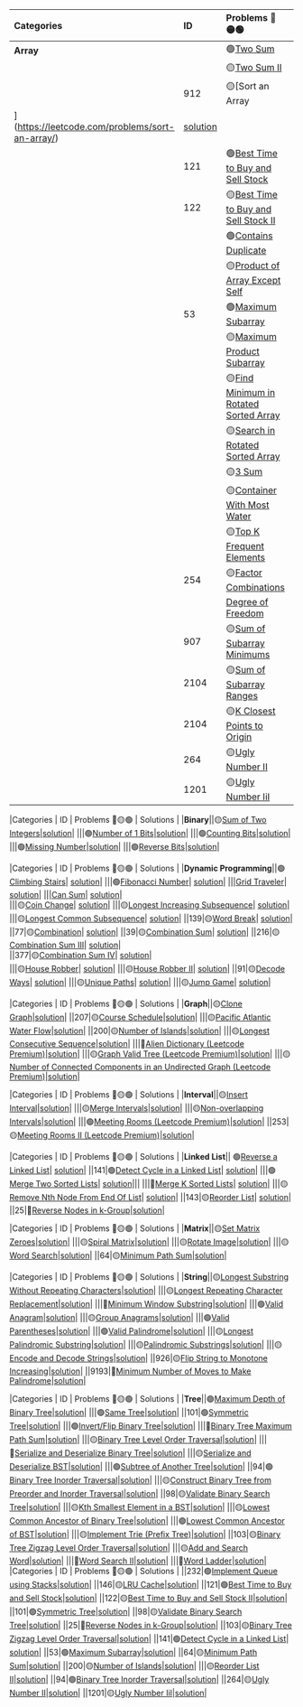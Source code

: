 |Categories | ID | Problems      🔴🟡🟢 | Solutions   |
| :---       | :---    | :---        |  :--- |
|**Array**||🟢[Two Sum](https://leetcode.com/problems/two-sum/)|[solution](Array/two-sum.py)|
|||🟡[Two Sum II](https://leetcode.com/problems/two-sum-ii-input-array-is-sorted/)|[solution](Array/two-sum-ii-input-array-is-sorted.py)|
||912|🟡[Sort an Array
](https://leetcode.com/problems/sort-an-array/)|[solution](Array/sort-an-array.py)|
||121|🟢[Best Time to Buy and Sell Stock](https://leetcode.com/problems/best-time-to-buy-and-sell-stock/)|[solution](Array/best-time-to-buy-and-sell-stock.py)|
||122|🟡[Best Time to Buy and Sell Stock II](https://leetcode.com/problems/best-time-to-buy-and-sell-stock-ii/)|[solution](Array/best-time-to-buy-and-sell-stock-ii.py)|
|||🟢[Contains Duplicate](https://leetcode.com/problems/contains-duplicate/)|[solution](Array/contains-duplicate.py)|
|||🟡[Product of Array Except Self](https://leetcode.com/problems/product-of-array-except-self/)|[solution](Array/product-of-array-except-self.py)|
||53|🟢[Maximum Subarray](https://leetcode.com/problems/maximum-subarray/)|[solution](Array/maximum-subarray.py)|
|||🟡[Maximum Product Subarray](https://leetcode.com/problems/maximum-product-subarray/)|[solution](Array/maximum-product-subarray.py)|
|||🟡[Find Minimum in Rotated Sorted Array](https://leetcode.com/problems/find-minimum-in-rotated-sorted-array/)|[solution](Array/find-minimum-in-rotated-sorted-array.py)|
|||🟡[Search in Rotated Sorted Array](https://leetcode.com/problems/search-in-rotated-sorted-array/)|[solution](Array/search-in-rotated-sorted-array)|
|||🟡[3 Sum](https://leetcode.com/problems/3sum/)|[solution](Array/3sum.py)|
|||🟡[Container With Most Water](https://leetcode.com/problems/container-with-most-water/)|[solution](Array/container-with-most-water.py)|
|||🟡[Top K Frequent Elements](https://leetcode.com/problems/top-k-frequent-elements/)|[solution](Array/top-k-frequent-elements.py)|
||254|🟡[Factor Combinations](https://leetcode.com/problems/factor-combinations/)|[solution](Array/factor-combinations.py)|
|||[Degree of Freedom](Array/degree-of-freedom.py)|[solution](Array/degree-of-freedom.py)|
||907|🟡[Sum of Subarray Minimums](https://leetcode.com/problems/sum-of-subarray-minimums/)|[solution](Array/sum-of-subarray-minimums.py)|
||2104|🟡[Sum of Subarray Ranges](https://leetcode.com/problems/sum-of-subarray-ranges/)|[solution](Array/sum-of-subarray-ranges.py)|
||2104|🟡[K Closest Points to Origin](https://leetcode.com/problems/k-closest-points-to-origin/)|[solution](Array/k-closest-points-to-origin.py)|
||264|🟡[Ugly Number II](https://leetcode.com/problems/ugly-number-ii//)|[solution](Array/ugly-number-ii.py)|
||1201|🟡[Ugly Number IiI](https://leetcode.com/problems/ugly-number-Iii//)|[solution](Array/ugly-number-iii.py)|

|Categories | ID | Problems      🔴🟡🟢 | Solutions   |
|**Binary**||🟡[Sum of Two Integers](https://leetcode.com/problems/sum-of-two-integers/)|[solution](Binary/sum-of-two-integers.py)|
|||🟢[Number of 1 Bits](https://leetcode.com/problems/number-of-1-bits/)|[solution](Binary/number-of-1-bits.py)|
|||🟢[Counting Bits](https://leetcode.com/problems/counting-bits/)|[solution](Binary/counting-bits.py)|
|||🟢[Missing Number](https://leetcode.com/problems/missing-number/)|[solution](Binary/missing-number.py)|
|||🟢[Reverse Bits](https://leetcode.com/problems/reverse-bits/)|[solution](Binary/reverse-bits.py)|

|Categories | ID | Problems      🔴🟡🟢 | Solutions   |
|**Dynamic Programming**||🟢[Climbing Stairs](https://leetcode.com/problems/climbing-stairs/)| [solution](Dynamic%20Programming/climbing-stairs.py)|
|||🟢[Fibonacci Number](https://leetcode.com/problems/fibonacci-number/)| [solution](Dynamic%20Programming/fibonacci-number.py)| 
|||[Grid Traveler](Dynamic%20Programming/grid-traveler.py)| [solution](Dynamic%20Programming/grid-traveler.py)|
|||[Can Sum](Dynamic%20Programming/can-sum.py)| [solution](Dynamic%20Programming/can-sum.py)|  
|||🟡[Coin Change](https://leetcode.com/problems/coin-change/)| [solution](Dynamic%20Programming/coin-change.py)| 
|||🟡[Longest Increasing Subsequence](https://leetcode.com/problems/longest-increasing-subsequence/)| [solution](Dynamic%20Programming/longest-increasing-subsequence.py)|
|||🟡[Longest Common Subsequence](https://leetcode.com/problems/longest-common-subsequence/)| [solution](Dynamic%20Programming/longest-common-subsequence.py)|
||139|🟡[Word Break](https://leetcode.com/problems/word-break/)| [solution](Dynamic%20Programming/word-break.py)| 
||77|🟡[Combination](https://leetcode.com/problems/combinations/)| [solution](Dynamic%20Programming/combinations.py)| 
||39|🟡[Combination Sum](https://leetcode.com/problems/combination-sum/)| [solution](Dynamic%20Programming/combination-sum.py)|
||216|🟡[Combination Sum III](https://leetcode.com/problems/combination-sum-iii/)| [solution](Dynamic%20Programming/combination-sum-iii.py)|  
||377|🟡[Combination Sum IV](https://leetcode.com/problems/combination-sum-iv/)| [solution](Dynamic%20Programming/combination-sum-iv.py)|  
|||🟡[House Robber](https://leetcode.com/problems/house-robber/)| [solution](Dynamic%20Programming/house-robber.py)| 
|||🟡[House Robber II](https://leetcode.com/problems/house-robber-ii/)| [solution](Dynamic%20Programming/house-robber-ii.py)| 
||91|🟡[Decode Ways](https://leetcode.com/problems/decode-ways/)| [solution](Dynamic%20Programming/decode-ways.py)| 
|||🟡[Unique Paths](https://leetcode.com/problems/unique-paths/)| [solution](Dynamic%20Programming/unique-paths.py)| 
|||🟡[Jump Game](https://leetcode.com/problems/jump-game/)| [solution](Dynamic%20Programming/jump-game.py)| 

|Categories | ID | Problems      🔴🟡🟢 | Solutions   |
|**Graph**||🟡[Clone Graph](https://leetcode.com/problems/clone-graph/)|[solution](Graph/clone-graph.py)|
||207|🟡[Course Schedule](https://leetcode.com/problems/course-schedule/)|[solution](Graph/course-schedule.py)|
|||🟡[Pacific Atlantic Water Flow](https://leetcode.com/problems/pacific-atlantic-water-flow/)|[solution](Graph/pacific-atlantic-water-flow.py)|
||200|🟡[Number of Islands](https://leetcode.com/problems/number-of-islands/)|[solution](Graph/number-of-islands.py)|
|||🟡[Longest Consecutive Sequence](https://leetcode.com/problems/longest-consecutive-sequence/)|[solution](Graph/longest-consecutive-sequence.py)|
|||🔴[Alien Dictionary (Leetcode Premium)](https://leetcode.com/problems/alien-dictionary/)|[solution](Graph/alien-dictionary.py)|
|||🟡[Graph Valid Tree (Leetcode Premium)](https://leetcode.com/problems/graph-valid-tree/)|[solution](Graph/graph-valid-tree.py)|
|||🟡[Number of Connected Components in an Undirected Graph (Leetcode Premium)](https://leetcode.com/problems/number-of-connected-components-in-an-undirected-graph/)|[solution](Graph/number-of-connected-components-in-an-undirected-graph.py)|

|Categories | ID | Problems      🔴🟡🟢 | Solutions   |
|**Interval**||🟡[Insert Interval](https://leetcode.com/problems/insert-interval/)|[solution](Interval/insert-interval.py)|
|||🟡[Merge Intervals](https://leetcode.com/problems/merge-intervals/)|[solution](Interval/merge-intervals.py)|
|||🟡[Non-overlapping Intervals](https://leetcode.com/problems/non-overlapping-intervals/)|[solution](Interval/non-overlapping-intervals.py)|
|||🟢[Meeting Rooms (Leetcode Premium)](https://leetcode.com/problems/meeting-rooms/)|[solution](Interval/meeting-rooms.py)|
||253|🟡[Meeting Rooms II (Leetcode Premium)](https://leetcode.com/problems/meeting-rooms-ii/)|[solution](Interval/meeting-rooms-ii.py)|

|Categories | ID | Problems      🔴🟡🟢 | Solutions   |
|**Linked List**|| 🟢[Reverse a Linked List](https://leetcode.com/problems/reverse-linked-list/)| [solution](Linked%20List/reverse-linked-list.py)| 
||141|🟢[Detect Cycle in a Linked List](https://leetcode.com/problems/linked-list-cycle/)| [solution](Linked%20List/linked-list-cycle.py)| 
|||🟢[Merge Two Sorted Lists](https://leetcode.com/problems/merge-two-sorted-lists/)| [solution](Linked%20List/merge-two-sorted-lists.py)|||
|||🔴[Merge K Sorted Lists](https://leetcode.com/problems/merge-k-sorted-lists/)| [solution](Linked%20List/merge-k-sorted-lists.py)| 
|||🟡[Remove Nth Node From End Of List](https://leetcode.com/problems/remove-nth-node-from-end-of-list/)| [solution](Linked%20List/remove-nth-node-from-end-of-list.py)| 
||143|🟡[Reorder List](https://leetcode.com/problems/reorder-list/)| [solution](Linked%20List/reorder-list.py)| 
||25|🔴[Reverse Nodes in k-Group](https://leetcode.com/problems/reverse-nodes-in-k-group/)|[solution](Linked%20List/reverse-nodes-in-k-group.py)|

|Categories | ID | Problems      🔴🟡🟢 | Solutions   |
|**Matrix**||🟡[Set Matrix Zeroes](https://leetcode.com/problems/set-matrix-zeroes/)|[solution](Matrix/set-matrix-zeroes.py)|
|||🟡[Spiral Matrix](https://leetcode.com/problems/spiral-matrix/)|[solution](Matrix/spiral-matrix.py)|
|||🟡[Rotate Image](https://leetcode.com/problems/rotate-image/)|[solution](Matrix/rotate-image.py)|
|||🟡[Word Search](https://leetcode.com/problems/word-search/)|[solution](Matrix/word-search.py)|
||64|🟡[Minimum Path Sum](https://leetcode.com/problems/minimum-path-sum/)|[solution](Matrix/minimum-path-sum.py)|

|Categories | ID | Problems      🔴🟡🟢 | Solutions   |
|**String**||🟡[Longest Substring Without Repeating Characters](https://leetcode.com/problems/longest-substring-without-repeating-characters/)|[solution](String/longest-substring-without-repeating-characters.py)|
|||🟡[Longest Repeating Character Replacement](https://leetcode.com/problems/longest-repeating-character-replacement/)|[solution](String/longest-repeating-character-replacement.py)|
|||🔴[Minimum Window Substring](https://leetcode.com/problems/minimum-window-substring/)|[solution](String/minimum-window-substring.py)|
|||🟢[Valid Anagram](https://leetcode.com/problems/valid-anagram/)|[solution](String/valid-anagram.py)|
|||🟡[Group Anagrams](https://leetcode.com/problems/group-anagrams/)|[solution](String/group-anagrams.py)|
|||🟢[Valid Parentheses](https://leetcode.com/problems/valid-parentheses/)|[solution](String/valid-parentheses.py)|
|||🟢[Valid Palindrome](https://leetcode.com/problems/valid-palindrome/)|[solution](String/valid-palindrome.py)|
|||🟡[Longest Palindromic Substring](https://leetcode.com/problems/longest-palindromic-substring/)|[solution](String/longest-palindromic-substring.py)|
|||🟡[Palindromic Substrings](https://leetcode.com/problems/palindromic-substrings/)|[solution](String/palindromic-substrings.py)|
|||🟡[Encode and Decode Strings](https://leetcode.com/problems/encode-and-decode-strings/)|[solution](String/encode-and-decode-strings.py)|
||926|🟡[Flip String to Monotone Increasing](https://leetcode.com/problems/flip-string-to-monotone-increasing/)|[solution](String/flip-string-to-monotone-increasing.py)|
||9193|🔴[Minimum Number of Moves to Make Palindrome](https://leetcode.com/problems/minimum-number-of-moves-to-make-palindrome/)|[solution](String/minimum-number-of-moves-to-make-palindrome.py)|

|Categories | ID | Problems      🔴🟡🟢 | Solutions   |
|**Tree**||🟢[Maximum Depth of Binary Tree](https://leetcode.com/problems/maximum-depth-of-binary-tree/)|[solution](Tree/maximum-depth-of-binary-tree.py)|
|||🟢[Same Tree](https://leetcode.com/problems/same-tree/)|[solution](Tree/same-tree.py)|
||101|🟢[Symmetric Tree](https://leetcode.com/problems/symmetric-tree/)|[solution](Tree/symmetric-tree.py)|
|||🟢[Invert/Flip Binary Tree](https://leetcode.com/problems/invert-binary-tree/)|[solution](Tree/invert-binary-tree.py)|
|||🔴[Binary Tree Maximum Path Sum](https://leetcode.com/problems/binary-tree-maximum-path-sum/)|[solution](Tree/binary-tree-maximum-path-sum.py)|
|||🟡[Binary Tree Level Order Traversal](https://leetcode.com/problems/binary-tree-level-order-traversal/)|[solution](Tree/binary-tree-level-order-traversal.py)|
|||🔴[Serialize and Deserialize Binary Tree](https://leetcode.com/problems/serialize-and-deserialize-binary-tree/)|[solution](Tree/serialize-and-deserialize-binary-tree.py)|
|||🟡[Serialize and Deserialize BST](https://leetcode.com/problems/serialize-and-deserialize-bst/)|[solution](Tree/serialize-and-deserialize-bst.py)|
|||🟢[Subtree of Another Tree](https://leetcode.com/problems/subtree-of-another-tree)|[solution](Tree/subtree-of-another-tree.py)|
||94|🟢[Binary Tree Inorder Traversal](https://leetcode.com/problems/binary-tree-inorder-traversal/)|[solution](Tree/binary-tree-inorder-traversal.py)|
|||🟡[Construct Binary Tree from Preorder and Inorder Traversal](https://leetcode.com/problems/construct-binary-tree-from-preorder-and-inorder-traversal/)|[solution](Tree/construct-binary-tree-from-preorder-and-inorder-traversal.py)|
||98|🟡[Validate Binary Search Tree](https://leetcode.com/problems/validate-binary-search-tree/)|[solution](Tree/validate-binary-search-tree.py)|
|||🟡[Kth Smallest Element in a BST](https://leetcode.com/problems/kth-smallest-element-in-a-bst/)|[solution](Tree/kth-smallest-element-in-a-bst.py)|
|||🟡[Lowest Common Ancestor of Binary Tree](https://leetcode.com/problems/lowest-common-ancestor-of-a-binary-tree/)|[solution](Tree/lowest-common-ancestor-of-a-binary-tree.py)|
|||🟢[Lowest Common Ancestor of BST](https://leetcode.com/problems/lowest-common-ancestor-of-a-binary-search-tree/)|[solution](Tree/lowest-common-ancestor-of-a-binary-search-tree.py)|
|||🟡[Implement Trie (Prefix Tree)](https://leetcode.com/problems/implement-trie-prefix-tree/)|[solution](Tree/implement-trie-prefix-tree.py)|
||103|🟡[Binary Tree Zigzag Level Order Traversal](https://leetcode.com/problems/binary-tree-zigzag-level-order-traversal/)|[solution](Tree/binary-tree-zigzag-level-order-traversal.py)|
|||🟡[Add and Search Word](https://leetcode.com/problems/design-add-and-search-words-data-structure/)|[solution](Tree/design-add-and-search-words-data-structure.py)|
|||🔴[Word Search II](https://leetcode.com/problems/word-search-ii/)|[solution](Tree/word-search-ii.py)|
|||🔴[Word  Ladder](https://leetcode.com/problems/word-ladder/)|[solution](Tree/word-ladder.py)|
|Categories | ID | Problems      🔴🟡🟢 | Solutions   |
||232|🟢[Implement Queue using Stacks](https://leetcode.com/problems/implement-queue-using-stacks/)|[solution](Tiktok/implement-queue-using-stacks.py)|
||146|🟡[LRU Cache](https://leetcode.com/problems/lru-cache/)|[solution](Tiktok/lru-cache.py)|
||121|🟢[Best Time to Buy and Sell Stock](https://leetcode.com/problems/best-time-to-buy-and-sell-stock/)|[solution](Array/best-time-to-buy-and-sell-stock.py)|
||122|🟡[Best Time to Buy and Sell Stock II](https://leetcode.com/problems/best-time-to-buy-and-sell-stock-ii/)|[solution](Array/best-time-to-buy-and-sell-stock-ii.py)|
||101|🟢[Symmetric Tree](https://leetcode.com/problems/symmetric-tree/)|[solution](Tree/symmetric-tree.py)|
||98|🟡[Validate Binary Search Tree](https://leetcode.com/problems/validate-binary-search-tree/)|[solution](Tree/validate-binary-search-tree.py)|
||25|🔴[Reverse Nodes in k-Group](https://leetcode.com/problems/reverse-nodes-in-k-group/)|[solution](Linked%20List/reverse-nodes-in-k-group.py)|
||103|🟡[Binary Tree Zigzag Level Order Traversal](https://leetcode.com/problems/binary-tree-zigzag-level-order-traversal/)|[solution](Tree/binary-tree-zigzag-level-order-traversal.py)|
||141|🟢[Detect Cycle in a Linked List](https://leetcode.com/problems/linked-list-cycle/)| [solution](Linked%20List/linked-list-cycle.py)| 
||53|🟢[Maximum Subarray](https://leetcode.com/problems/maximum-subarray/)|[solution](Array/maximum-subarray.py)|
||64|🟡[Minimum Path Sum](https://leetcode.com/problems/minimum-path-sum/)|[solution](Matrix/minimum-path-sum.py)|
||200|🟡[Number of Islands](https://leetcode.com/problems/number-of-islands/)|[solution](Graph/number-of-islands.py)|
|||🟡[Reorder List II](Linked%20List/reorder-list-ii.py/)|[solution](Linked%20List/reorder-list-ii.py)|
||94|🟢[Binary Tree Inorder Traversal](https://leetcode.com/problems/binary-tree-inorder-traversal/)|[solution](Tree/binary-tree-inorder-traversal.py)|
||264|🟡[Ugly Number II](https://leetcode.com/problems/ugly-number-ii//)|[solution](Array/ugly-number-ii.py)|
||1201|🟡[Ugly Number IiI](https://leetcode.com/problems/ugly-number-Iii//)|[solution](Array/ugly-number-iii.py)|